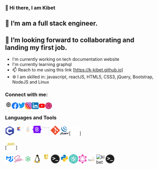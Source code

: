 ### 👋 Hi there, I am Kibet 
## 🌱 I’m am a full stack engineer.
## 💞️ I’m looking forward to collaborating and landing my first job.

- I'm currently working on tech documentation website
- I'm currently learning graphql 
- 📫 Reach to me using this link [https://k-kibet.github.io]
- ⚙️ I am skilled in: javascript, reactJS, HTML5, CSS3, jQuery, Bootstrap, NodeJS and Linux

### Connect with me:

[<img align="left" alt="kibet" width="22px" src="https://github.com/K-kibet/K-kibet-K-kibet/blob/main/assets/web.png" />][website]

[<img align="left" alt="kibet" width="22px" src="https://github.com/K-kibet/K-kibet-K-kibet/blob/main/assets/facebook.png" />][facebook]

[<img align="left" alt="kibet" width="22px" src="https://github.com/K-kibet/K-kibet-K-kibet/blob/main/assets/twitter.png" />][twitter]

[<img align="left" alt="kibet" width="22px" src="https://github.com/K-kibet/K-kibet-K-kibet/blob/main/assets/instagram.png" />][instagram]

[<img align="left" alt="kibet" width="22px" src="https://github.com/K-kibet/K-kibet-K-kibet/blob/main/assets/linkedin.png" />][linkedin]

[<img align="left" alt="kibet" width="22px" src="https://github.com/K-kibet/K-kibet-K-kibet/blob/main/assets/youtube.png" />][youtubechannel] 

[<img align="left" alt="kibet" width="22px" src="https://github.com/K-kibet/K-kibet-K-kibet/blob/main/assets/dribble.png" />][dribble]

<br />

### Languages and Tools

[<img align="left" alt="kibet" width="30px" src="https://github.com/K-kibet/K-kibet-K-kibet/blob/main/img/c.png" />][website]

[<img align="left" alt="kibet" width="30px" src="https://github.com/K-kibet/K-kibet-K-kibet/blob/main/img/kotlin.png" />][website]

[<img align="left" alt="kibet" width="30px" src="https://github.com/K-kibet/K-kibet-K-kibet/blob/main/img/java.png" />][website]

[<img align="left" alt="kibet" width="30px" src="https://github.com/K-kibet/K-kibet-K-kibet/blob/main/img/Bootstrap_logo.svg.png" />][website]

[<img align="left" alt="kibet" width="30px" src="https://github.com/K-kibet/K-kibet-K-kibet/blob/main/img/express.png" />][website]

[<img align="left" alt="kibet" width="30px" src="https://github.com/K-kibet/K-kibet-K-kibet/blob/main/img/git.png" />][website]

[<img align="left" alt="kibet" width="30px" src="https://github.com/K-kibet/K-kibet-K-kibet/blob/main/img/jquery.gif" />][website]

[<img  alt="kibet" width="30px" src="https://github.com/K-kibet/K-kibet-K-kibet/blob/main/img/framer.png" />]

[<img  alt="kibet" width="30px" src="https://github.com/K-kibet/K-kibet-K-kibet/blob/main/img/babel.png" />]

[<img align="left" alt="kibet" width="30px" src="https://github.com/K-kibet/K-kibet-K-kibet/blob/main/img/mui.png" />][website]

[<img align="left" alt="kibet" width="30px" src="https://github.com/K-kibet/K-kibet-K-kibet/blob/main/img/sass.png" />][website]

[<img align="left" alt="kibet" width="30px" src="https://github.com/K-kibet/K-kibet-K-kibet/blob/main/img/node1.png" />][website]

[<img align="left" alt="kibet" width="30px" src="https://github.com/K-kibet/K-kibet-K-kibet/blob/main/img/linux.png" />][website]

[<img align="left" alt="kibet" width="30px" src="https://github.com/K-kibet/K-kibet-K-kibet/blob/main/img/logo-javascript-png-html-code-allows-to-embed-javascript-logo-in-your-website-587.png" />][website]

[<img align="left" alt="kibet" width="30px" src="https://github.com/K-kibet/K-kibet-K-kibet/blob/main/img/terminal.png" />][website]

[<img align="left" alt="kibet" width="30px" src="https://github.com/K-kibet/K-kibet-K-kibet/blob/main/img/python.png" />][website]

[<img align="left" alt="kibet" width="30px" src="https://github.com/K-kibet/K-kibet-K-kibet/blob/main/img/semantic.webp" />][website]

[<img align="left" alt="kibet" width="30px" src="https://github.com/K-kibet/K-kibet-K-kibet/blob/main/img/graphql.png" />][website]

[<img align="left" alt="kibet" width="30px" src="https://github.com/K-kibet/K-kibet-K-kibet/blob/main/img/mysql.png" />][website]

[<img align="left" alt="kibet" width="30px" src="https://github.com/K-kibet/K-kibet-K-kibet/blob/main/img/typescript" />][website]

[<img align="left" alt="kibet" width="30px" src="https://github.com/K-kibet/K-kibet-K-kibet/blob/main/img/terminal.png" />][website]

<br />
<br />

[website]: https://k-kibet.github.io/
[facebook]: https://www.facebook.com/kibetkorirc
[twitter]: https://twitter.com/ancientpupy
[instagram]: https://www.instagram.com/ancientpupy/
[linkedin]: https://www.linkedin.com/in/kibetkorir
[dribble]: https://dribbble.com/ancientpupy/about
[youtubechannel]: https://www.youtube.com/channel/UCGuHbwfZ2JHMDBpDLGtQhjQ
[fiverr]: https://www.fiverr.com/clawn45 
[upwork]: https://www.upwork.com/freelancers/~01d59fc71a1e549e64
[codepen]: https://codepen.io/KKibet
[truelancer]: https://www.truelancer.com/freelancer/charleskibet